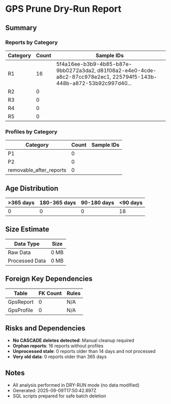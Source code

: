 # GPS Prune Dry-Run Report

## Summary

### Reports by Category

| Category | Count | Sample IDs |
|----------|-------|------------|
| R1 | 16 | 5f4a16ee-b3b9-4b85-b87e-9bb0272a3da2, d81f08a2-e4e0-4cde-a8c2-87cc978e2ec1, 225794f5-143b-448b-a872-53b92c997d40... |
| R2 | 0 |  |
| R3 | 0 |  |
| R4 | 0 |  |
| R5 | 0 |  |

### Profiles by Category

| Category | Count | Sample IDs |
|----------|-------|------------|
| P1 | 0 |  |
| P2 | 0 |  |
| removable_after_reports | 0 |  |

## Age Distribution

| >365 days | 180-365 days | 90-180 days | <90 days |
|-----------|--------------|-------------|----------|
| 0 | 0 | 0 | 18 |

## Size Estimate

| Data Type | Size |
|-----------|------|
| Raw Data | 0 MB |
| Processed Data | 0 MB |

## Foreign Key Dependencies

| Table | FK Count | Rules |
|-------|----------|-------|
| GpsReport | 0 | N/A |
| GpsProfile | 0 | N/A |

## Risks and Dependencies

- **No CASCADE deletes detected**: Manual cleanup required
- **Orphan reports**: 16 reports without profiles
- **Unprocessed stale**: 0 reports older than 14 days and not processed
- **Very old data**: 0 reports older than 365 days

## Notes

- All analysis performed in DRY-RUN mode (no data modified)
- Generated: 2025-09-09T17:50:42.897Z
- SQL scripts prepared for safe batch deletion
